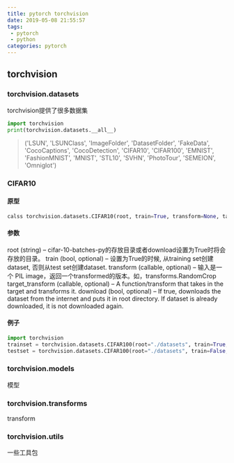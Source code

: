 ```yaml
---
title: pytorch torchvision
date: 2019-05-08 21:55:57
tags:
 - pytorch
 - python
categories: pytorch
---
```

## torchvision
### torchvision.datasets
torchvision提供了很多数据集
``` python
import torchvision
print(torchvision.datasets.__all__)
```
> ('LSUN', 'LSUNClass', 'ImageFolder', 'DatasetFolder', 'FakeData', 'CocoCaptions',     'CocoDetection', 'CIFAR10', 'CIFAR100', 'EMNIST', 'FashionMNIST', 'MNIST', 'STL10',     'SVHN', 'PhotoTour', 'SEMEION', 'Omniglot')

### CIFAR10
#### 原型
``` python
calss torchvision.datasets.CIFAR10(root, train=True, transform=None, target_transform=None, download=False)
```

#### 参数
root (string) – cifar-10-batches-py的存放目录或者download设置为True时将会存放的目录。
train (bool, optional) – 设置为True的时候, 从training set创建dataset, 否则从test set创建dataset.
transform (callable, optional) – 输入是一个 PIL image，返回一个transformed的版本。如，transforms.RandomCrop
target_transform (callable, optional) – A function/transform that takes in the target and transforms it.
download (bool, optional) – If true, downloads the dataset from the internet and puts it in root directory. If dataset is already downloaded, it is not downloaded again.
#### 例子
``` python
import torchvision
trainset = torchvision.datasets.CIFAR100(root="./datasets", train=True, transform=    None, download=True)
testset = torchvision.datasets.CIFAR100(root="./datasets", train=False, transform=    None, download=True)

```

### torchvision.models
模型
### torchvision.transforms
transform
### torchvision.utils
一些工具包


